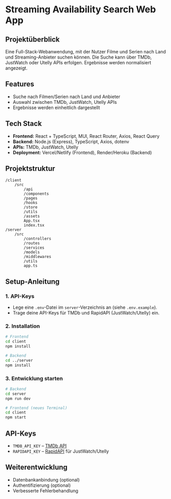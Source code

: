 # Streaming Availability Search Web App

## Projektüberblick

Eine Full-Stack-Webanwendung, mit der Nutzer Filme und Serien nach Land und Streaming-Anbieter suchen können. Die Suche kann über TMDb, JustWatch oder Utelly APIs erfolgen. Ergebnisse werden normalisiert angezeigt.

## Features
- Suche nach Filmen/Serien nach Land und Anbieter
- Auswahl zwischen TMDb, JustWatch, Utelly APIs
- Ergebnisse werden einheitlich dargestellt

## Tech Stack
- **Frontend:** React + TypeScript, MUI, React Router, Axios, React Query
- **Backend:** Node.js (Express), TypeScript, Axios, dotenv
- **APIs:** TMDb, JustWatch, Utelly
- **Deployment:** Vercel/Netlify (Frontend), Render/Heroku (Backend)

## Projektstruktur

```
/client
	/src
		/api
		/components
		/pages
		/hooks
		/store
		/utils
		/assets
		App.tsx
		index.tsx
/server
	/src
		/controllers
		/routes
		/services
		/models
		/middlewares
		/utils
		app.ts
```

## Setup-Anleitung

### 1. API-Keys
- Lege eine `.env`-Datei im `server`-Verzeichnis an (siehe `.env.example`).
- Trage deine API-Keys für TMDb und RapidAPI (JustWatch/Utelly) ein.

### 2. Installation

```bash
# Frontend
cd client
npm install

# Backend
cd ../server
npm install
```

### 3. Entwicklung starten

```bash
# Backend
cd server
npm run dev

# Frontend (neues Terminal)
cd client
npm start
```

## API-Keys
- `TMDB_API_KEY` – [TMDb API](https://www.themoviedb.org/documentation/api)
- `RAPIDAPI_KEY` – [RapidAPI](https://rapidapi.com/) für JustWatch/Utelly

## Weiterentwicklung
- Datenbankanbindung (optional)
- Authentifizierung (optional)
- Verbesserte Fehlerbehandlung